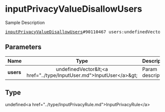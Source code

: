 # inputPrivacyValueDisallowUsers

Sample Description

<pre>
<a href="../constructor/inputPrivacyValueDisallowUsers.md">inputPrivacyValueDisallowUsers</a>#90110467 users:undefinedVector&lt;<a href="../type/InputUser.md">InputUser</a>&gt; = undefined<a href="../type/InputPrivacyRule.md">InputPrivacyRule</a>;
</pre>

## Parameters

| Name | Type | Description |
|------|:----:|-------------|
| **users** | undefinedVector&amp;lt;&lt;a href=&#34;../type/InputUser.md&#34;&gt;InputUser&lt;/a&gt;&amp;gt; | Param description |

## Type

undefined&lt;a href=&#34;../type/InputPrivacyRule.md&#34;&gt;InputPrivacyRule&lt;/a&gt;
